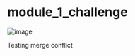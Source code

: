 # module_1_challenge

![image](https://user-images.githubusercontent.com/102529279/174457813-7aba3a2b-fa44-4119-9e18-cb341910720c.png)

Testing merge conflict
